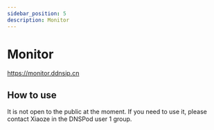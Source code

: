 ```yaml
---
sidebar_position: 5
description: Monitor
---
```

# Monitor
https://monitor.ddnsip.cn
## How to use
It is not open to the public at the moment. If you need to use it, please contact Xiaoze in the DNSPod user 1 group.